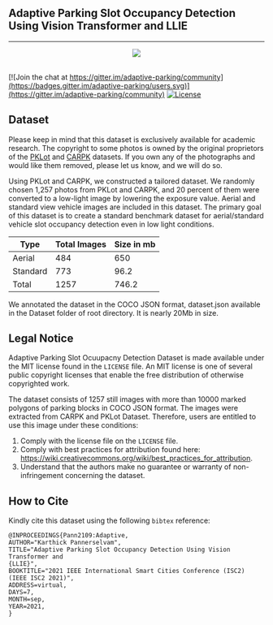 ## Adaptive Parking Slot Occupancy Detection Using Vision Transformer and LLIE
-----------------
<div align="center">
  <img src="assets/carpark.png"><br><br>
</div>


[![Join the chat at https://gitter.im/adaptive-parking/community](https://badges.gitter.im/adaptive-parking/users.svg)](https://gitter.im/adaptive-parking/community) [![License](https://img.shields.io/badge/License-MIT-blue.svg)](https://raw.githubusercontent.com/karthickai/adaptive-parking/master/LICENSE)


## Dataset

Please keep in mind that this dataset is exclusively available for academic research. The copyright to some photos is owned by the original proprietors of the [PKLot](https://web.inf.ufpr.br/vri/databases/parking-lot-database/) and [CARPK](https://lafi.github.io/LPN/) datasets. If you own any of the photographs and would like them removed, please let us know, and we will do so.


Using PKLot and CARPK, we constructed a tailored dataset. We randomly chosen 1,257 photos from PKLot and CARPK, and 20 percent of them were converted to a low-light image by lowering the exposure value. Aerial and standard view vehicle images are included in this dataset. The primary goal of this dataset is to create a standard benchmark dataset for aerial/standard vehicle slot occupancy detection even in low light conditions.

|    Type       | Total Images| Size in mb   |
| ------------- | ----------- | ------------ |
| Aerial        | 484         | 650          |
| Standard      | 773         | 96.2         |
| Total         | 1257        | 746.2        |    

We annotated the dataset in the COCO JSON format, dataset.json available in the Dataset folder of root directory. It is nearly 20Mb in size. 

## Legal Notice

Adaptive Parking Slot Ocuupacny Detection Dataset is made available under the MIT license found in the ``LICENSE`` file. An MIT license is one of several public copyright licenses that enable the free distribution of otherwise copyrighted work.

The dataset consists of 1257 still images with more than 10000 marked polygons of parking blocks in COCO JSON format. The images were extracted from CARPK and PKLot Dataset. Therefore, users are entitled to use this image under these conditions:

1. Comply with the license file on the ``LICENSE`` file.
2. Comply with best practices for attribution found here: https://wiki.creativecommons.org/wiki/best_practices_for_attribution.
3. Understand that the authors make no guarantee or warranty of non-infringement concerning the dataset.

## How to Cite

Kindly cite this dataset using the following ``bibtex`` reference:

```
@INPROCEEDINGS{Pann2109:Adaptive,
AUTHOR="Karthick Pannerselvam",
TITLE="Adaptive Parking Slot Occupancy Detection Using Vision Transformer and
{LLIE}",
BOOKTITLE="2021 IEEE International Smart Cities Conference (ISC2) (IEEE ISC2 2021)",
ADDRESS=virtual,
DAYS=7,
MONTH=sep,
YEAR=2021,
}
```
